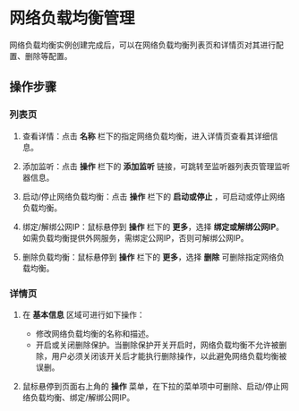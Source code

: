 # 网络负载均衡管理

网络负载均衡实例创建完成后，可以在网络负载均衡列表页和详情页对其进行配置、删除等配置。

## 操作步骤

### 列表页
 1. 查看详情：点击 **名称** 栏下的指定网络负载均衡，进入详情页查看其详细信息。
 
 2. 添加监听：点击 **操作** 栏下的 **添加监听** 链接，可跳转至监听器列表页管理监听器信息。
 
 3. 启动/停止网络负载均衡：点击 **操作** 栏下的 **启动或停止** ，可启动或停止网络负载均衡。
 
 4. 绑定/解绑公网IP：鼠标悬停到 **操作** 栏下的 **更多**，选择 **绑定或解绑公网IP**。如需负载均衡提供外网服务，需绑定公网IP，否则可解绑公网IP。
 
 5. 删除负载均衡：鼠标悬停到 **操作** 栏下的 **更多**，选择 **删除** 可删除指定网络负载均衡。
 
### 详情页
 
 1. 在 **基本信息**  区域可进行如下操作：
    - 修改网络负载均衡的名称和描述。
    - 开启或关闭删除保护。当删除保护开关开启时，网络负载均衡不允许被删除，用户必须关闭该开关后才能执行删除操作，以此避免网络负载均衡被误删。

 2. 鼠标悬停到页面右上角的 **操作** 菜单，在下拉的菜单项中可删除、启动/停止网络负载均衡、绑定/解绑公网IP。



